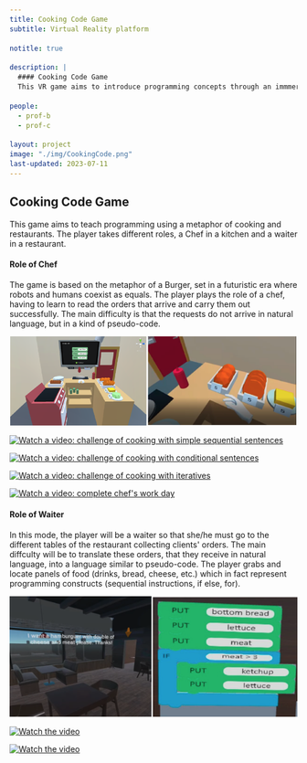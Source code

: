 ```yaml
---
title: Cooking Code Game
subtitle: Virtual Reality platform

notitle: true

description: |
  #### Cooking Code Game
  This VR game aims to introduce programming concepts through an immmersive experience where the player takes the role of a cooker.

people:
  - prof-b
  - prof-c

layout: project
image: "./img/CookingCode.png"
last-updated: 2023-07-11
---
```


## Cooking Code Game

This game aims to teach programming using a metaphor of cooking and restaurants. The player takes different roles, a Chef in a kitchen and a waiter in a restaurant.

#### Role of Chef

The game is based on the metaphor of a Burger, set in a futuristic era where robots and humans coexist as equals. The player plays the role of a chef, having to learn to read the orders that arrive and carry them out successfully. The main difficulty is that the requests do not arrive in natural language, but in a kind of pseudo-code.

![Snapshot of the game](/img/cookingCode.png)

[![Watch a video: challenge of cooking with simple sequential sentences]()](https://www.youtube.com/watch?v=aV7KA7_Eigs)

[![Watch a video: challenge of cooking with conditional sentences]()](https://www.youtube.com/watch?v=4I8x0JyHFNM)

[![Watch a video: challenge of cooking with iteratives]()](https://www.youtube.com/watch?v=m_uSVEkhEBQ)

[![Watch a video: complete chef's work day]()](https://www.youtube.com/watch?v=t_7n_6BZ--w)

#### Role of Waiter

In this mode, the player will be a waiter so that she/he must
go to the different tables of the restaurant collecting clients' orders. The main diffculty will be to translate
these orders, that they receive in natural language, into a language similar to pseudo-code. The player grabs and locate panels of food (drinks, bread, cheese, etc.) which in fact represent programming constructs (sequential instructions, if else, for).

![Snapshot of the game](/img/RestaurantCode.png)

[![Watch the video]()](https://www.youtube.com/playlist?list=PLYl7lmL25Y7Ltqn97Pjb0d_FsCKo7VDRG)

[![Watch the video]()](https://www.youtube.com/channel/UCqhzRrTLJF-e4b3o-rk0V8w)
